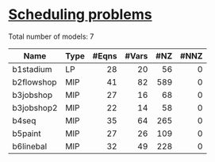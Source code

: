 #  [Scheduling problems](https://examples.xpress.fico.com/example.pl?id=mosel_app_2)

Total number of models:   7

| Name       | Type | #Eqns | #Vars | #NZ | #NNZ |
|------------|------|------:|------:|----:|-----:|
| b1stadium  | LP   | 28    | 20    | 56  | 0    |
| b2flowshop | MIP  | 41    | 82    | 589 | 0    |
| b3jobshop  | MIP  | 27    | 16    | 68  | 0    |
| b3jobshop2 | MIP  | 22    | 14    | 58  | 0    |
| b4seq      | MIP  | 35    | 64    | 265 | 0    |
| b5paint    | MIP  | 27    | 26    | 109 | 0    |
| b6linebal  | MIP  | 32    | 49    | 228 | 0    |
